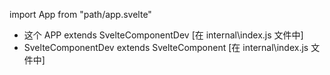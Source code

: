 import App from "path/app.svelte"
- 这个 APP extends SvelteComponentDev [在 internal\index.js 文件中]
- SvelteComponentDev extends SvelteComponent [在 internal\index.js 文件中]